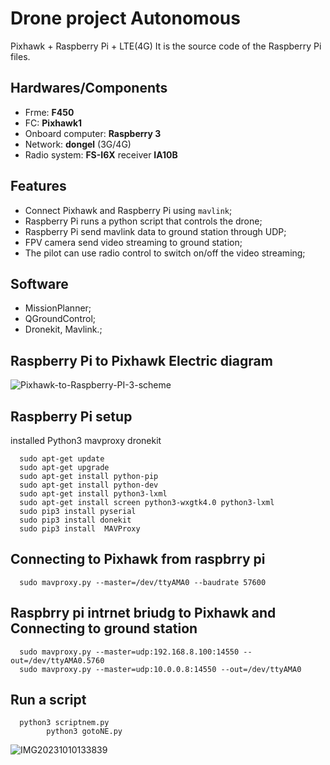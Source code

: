 #  Drone project Autonomous
Pixhawk + Raspberry Pi + LTE(4G) 
It is the source code of the Raspberry Pi files.

## Hardwares/Components
- Frme: **F450**
- FC: **Pixhawk1**
- Onboard computer: **Raspberry 3**
- Network: **dongel** (3G/4G)
- Radio system: **FS-I6X**  receiver **IA10B**

## Features
- Connect Pixhawk and Raspberry Pi using `mavlink`;
- Raspberry Pi runs a python script that controls the drone;
- Raspberry Pi send mavlink data to ground station through UDP;
- FPV camera send video streaming to ground station;
- The pilot can use radio control to switch on/off the video streaming;

## Software
- MissionPlanner;
- QGroundControl;
- Dronekit, Mavlink.;


## Raspberry Pi to Pixhawk Electric diagram 

![Pixhawk-to-Raspberry-PI-3-scheme](https://github.com/matanatar11/Drone-Raspberry-Pi-/assets/101950216/db418a83-dc8f-466f-a249-8d93be9606d3)


## Raspberry Pi setup 
installed Python3 mavproxy dronekit

      sudo apt-get update
      sudo apt-get upgrade
      sudo apt-get install python-pip
      sudo apt-get install python-dev
      sudo apt-get install python3-lxml
      sudo apt-get install screen python3-wxgtk4.0 python3-lxml
      sudo pip3 install pyserial
      sudo pip3 install donekit
      sudo pip3 install  MAVProxy

## Connecting to Pixhawk from raspbrry pi
      sudo mavproxy.py --master=/dev/ttyAMA0 --baudrate 57600 


## Raspbrry pi intrnet briudg to Pixhawk and Connecting to ground station
      sudo mavproxy.py --master=udp:192.168.8.100:14550 --out=/dev/ttyAMA0.5760
      sudo mavproxy.py --master=udp:10.0.0.8:14550 --out=/dev/ttyAMA0
  
## Run a script 
     
      python3 scriptnem.py
            python3 gotoNE.py


![IMG20231010133839](https://github.com/matanatar11/Drone-Raspberry-Pi-/assets/101950216/f6176a0b-ea8d-49b1-83d7-5c259091426e)

























































   
   


